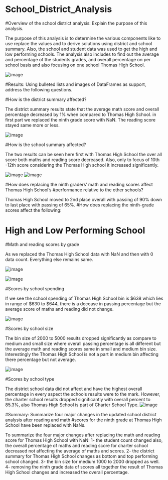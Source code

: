 # School_District_Analysis

#Overview of the school district analysis: Explain the purpose of this analysis.

The purpose of this analysis is to determine the various components like to use replace the values and to derive solutions using district and school summary. Also, the school and student data was used to get the high and low performing schools. The analysis also includes to find out the average and percentage of the students grades, and overall percentage on per school basis and also focusing on one school Thomas High School.

![image](https://user-images.githubusercontent.com/79673185/112770631-89683700-8ff5-11eb-8eeb-ca4382238514.png)


#Results: Using bulleted lists and images of DataFrames as support, address the following questions.

#How is the district summary affected?

The district summary results state that the average math score and overall percentage decreased by 1% when compared to Thomas High School. in first part we replaced the ninth grade score with NaN. The reading score stayed same more or less.

![image](https://user-images.githubusercontent.com/79673185/112770555-2d051780-8ff5-11eb-8c32-574241366290.png)

#How is the school summary affected?

The two results can be seen here first with Thomas High School the over all score both maths and reading score decreased. Also, only to focus of 10th -12th score considering the Thomas High school it increased significantly.

![image](https://user-images.githubusercontent.com/79673185/112770548-1eb6fb80-8ff5-11eb-8572-731617b8db6a.png)
![image](https://user-images.githubusercontent.com/79673185/112770576-41491480-8ff5-11eb-9d3c-3f466f41ea3e.png)

#How does replacing the ninth graders’ math and reading scores affect Thomas High School’s #performance relative to the other schools?

Thomas High School moved to 2nd place overall with passing of 90% down to last place with passing of 65%.
#How does replacing the ninth-grade scores affect the following:
# High and Low Performing School



#Math and reading scores by grade

As we replaced the Thomas High School data with NaN and then with 0 data count. Everything else remains same.

![image](https://user-images.githubusercontent.com/79673185/112770498-e9aaa900-8ff4-11eb-8805-347c1f0f3882.png)

![image](https://user-images.githubusercontent.com/79673185/112770495-e57e8b80-8ff4-11eb-81ed-25846ba506e6.png)

#Scores by school spending

If we see the school spending of Thomas High School bin is $638 which lies in range of $630 to $644, there is a decease in passing percentage but the average score of maths and reading did not change.

![image](https://user-images.githubusercontent.com/79673185/112770480-d7c90600-8ff4-11eb-8ebc-71a619578bc8.png)


#Scores by school size

The bin size of 2000 to 5000 results dropped significantly as compare to medium and small size where overall passing percentage is all different but the average math and reading scores same in small and medium bin size. Interestingly the Thomas High School is not a part in medium bin affecting there percentage but not average.

![image](https://user-images.githubusercontent.com/79673185/112770449-c1bb4580-8ff4-11eb-8e86-796037baffab.png)


#Scores by school type

The district school data did not affect and have the highest overall percentage in every aspect the schools results were to the mark. However, the charter school results dropped significantly with overall percent to 85.3%, also Thomas High School is part of Charter School Type.
![image](https://user-images.githubusercontent.com/79673185/112770423-afd9a280-8ff4-11eb-9349-52cc04ccbcfb.png)


#Summary: Summarize four major changes in the updated school district analysis after reading and math #scores for the ninth grade at Thomas High School have been replaced with NaNs.

To summarize the four major changes after replacing the math and reading score for Thomas High School with NaN:
1- the student count changed also, the overall percentage of maths and reading score for charter school decreased not affecting the average of maths and scores.
2- the district summary for Thomas High School changes as bottom and top performing school changed.
3- the bin size for medium 1000 to 2000 dropped as well.
4- removing the ninth grade data of scores all together the result of Thomas High School changes and increased the overall percentage.
